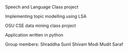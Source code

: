 Speech and Language Class project

Implementing topic modelling using LSA 

OSU CSE data mining class project

Application written in python

Group members: Shraddha Sunil Shivam Modi Mudit Saraf
